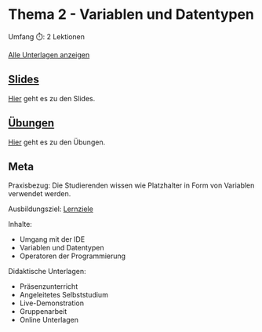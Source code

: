 # Thema 2 - Variablen und Datentypen

Umfang ⏱️: 2 Lektionen

[Alle Unterlagen anzeigen](https://github.com/janikvonrotz/python.casa/tree/main/topic-2)

## [Slides](slides2.md)

[Hier](slides2.md) geht es zu den Slides.

## [Übungen](excercise2.md)

[Hier](excercise2.md) geht es zu den Übungen.

## Meta

Praxisbezug: Die Studierenden wissen wie Platzhalter in Form von Variablen verwendet werden.

Ausbildungsziel: [Lernziele](slides2.md#Lernziele)

Inhalte:
* Umgang mit der IDE
* Variablen und Datentypen
* Operatoren der Programmierung

Didaktische Unterlagen:
* Präsenzunterricht
* Angeleitetes Selbststudium
* Live-Demonstration
* Gruppenarbeit
* Online Unterlagen

